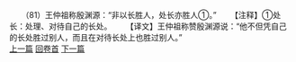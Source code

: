 　　（81）王仲祖称殷渊源：“非以长胜人，处长亦胜人①。”
　　【注释】①处长：处理、对待自己的长处。
　　【译文】王仲祖称赞殷渊源说：“他不但凭自己的长处胜过别人，而且在对待长处上也胜过别人。”
<br>[上一篇](08_080) [回卷首](08_000) [下一篇](08_082)
